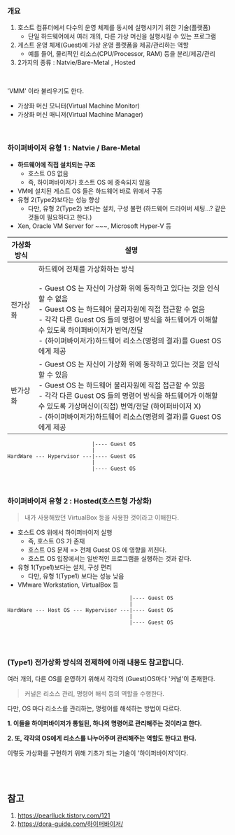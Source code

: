 ### 개요

1. 호스트 컴퓨터에서 다수의 운영 체제를 동시에 실행시키기 위한 기술(플랫폼)
   - 단일 하드웨어에서 여러 개의, 다른 가상 머신을 실행시킬 수 있는 프로그램
2. 게스트 운영 체제(Guest)에 가상 운영 플랫폼을 제공/관리하는 역할
   - 예를 들어, 물리적인 리소스(CPU/Processor, RAM) 등을 분리/제공/관리
3. 2가지의 종류 : Natvie/Bare-Metal , Hosted

<br>

'VMM' 이라 불리우기도 한다. <br>
- 가상화 머신 모니터(Virtual Machine Monitor)
- 가상화 머신 매니저(Virtual Machine Manager)

<br>

### 하이퍼바이저 유형 1 : Natvie / Bare-Metal

- **하드웨어에 직접 설치되는 구조**
  - 호스트 OS 없음
  - 즉, 하이퍼바이저가 호스트 OS 에 종속되지 않음
- VM에 설치된 게스트 OS 들은 하드웨어 바로 위에서 구동
- 유형 2(Type2)보다는 성능 향상
  - 다만, 유형 2(Type2) 보다는 설치, 구성 불편 (하드웨어 드라이버 세팅...? 같은 것들이 필요하다고 한다.)
- Xen, Oracle VM Server for ~~~, Microsoft Hyper-V 등

|가상화 방식|설명|
|-|-|
|전가상화|하드웨어 전체를 가상화하는 방식<br><br>- Guest OS 는 자신이 가상화 위에 동작하고 있다는 것을 인식할 수 없음<br>- Guest OS 는 하드웨어 물리자원에 직접 접근할 수 없음<br>- 각각 다른 Guest OS 들의 명령어 방식을 하드웨어가 이해할 수 있도록 하이퍼바이저가 번역/전달<br>- (하이퍼바이저가)하드웨어 리소스(명령의 결과)를 Guest OS 에게 제공|
|반가상화|- Guest OS 는 자신이 가상화 위에 동작하고 있다는 것을 인식할 수 있음<br>- Guest OS 는 하드웨어 물리자원에 직접 접근할 수 있음<br> - 각각 다른 Guest OS 들의 명령어 방식을 하드웨어가 이해할 수 있도록 가상머신이(직접) 번역/전달 (하이퍼바이저 X)<br>- (하이퍼바이저가)하드웨어 리소스(명령의 결과)를 Guest OS 에게 제공|

```
                           |---- Guest OS
                           |
HardWare --- Hypervisor ---|---- Guest OS
                           |
                           |---- Guest OS
```

<br>

### 하이퍼바이저 유형 2 : Hosted(호스트형 가상화)

> 내가 사용해왔던 VirtualBox 등을 사용한 것이라고 이해한다.

- 호스트 OS 위에서 하이퍼바이저 실행
  - 즉, 호스트 OS 가 존재
  - 호스트 OS 문제 => 전체 Guest OS 에 영향을 끼친다.
  - 호스트 OS 입장에서는 일반적인 프로그램을 실행하는 것과 같다.
- 유형 1(Type1)보다는 설치, 구성 편리
  - 다만, 유형 1(Type1) 보다는 성능 낮음
- VMware Workstation, VirtualBox 등

```
                                       |---- Guest OS
                                       |
HardWare --- Host OS --- Hypervisor ---|---- Guest OS
                                       |
                                       |---- Guest OS
```

<br><br>

### (Type1) 전가상화 방식의 전제하에 아래 내용도 참고합니다.

여러 개의, 다른 OS를 운영하기 위해서 각각의 (Guest)OS마다 '커널'이 존재한다.

> 커널은 리소스 관리, 명령어 해석 등의 역할을 수행한다.

다만, OS 마다 리소스를 관리하는, 명령어를 해석하는 방법이 다르다.

**1. 이들을 하이퍼바이저가 통일된, 하나의 명령어로 관리해주는 것이라고 한다.**

**2. 또, 각각의 OS에게 리소스를 나누어주며 관리해주는 역할도 한다고 한다.**

이렇듯 가상화를 구현하기 위해 기초가 되는 기술이 '하이퍼바이저'이다.

<br><br>

## 참고

1. https://pearlluck.tistory.com/121
2. https://dora-guide.com/하이퍼바이저/